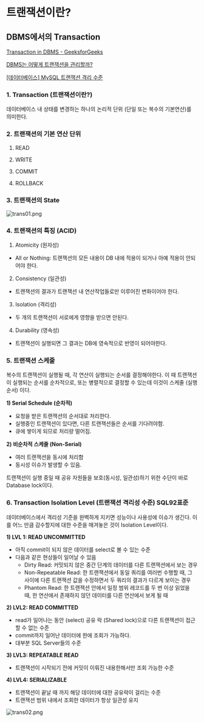 # 트랜잭션이란?

## DBMS에서의 Transaction

[Transaction in DBMS - GeeksforGeeks](https://www.geeksforgeeks.org/transaction-in-dbms/)

[DBMS는 어떻게 트랜잭션을 관리할까?](https://d2.naver.com/helloworld/407507)

[[데이터베이스] MySQL 트랜잭션 격리 수준](https://steady-coding.tistory.com/562)

### **1. Transaction (트랜잭션이란?)**

데이터베이스 내 상태를 변경하는 하나의 논리적 단위 (단일 또는 복수의 기본연산)를 의미한다.

### **2. 트랜잭션의 기본 연산 단위**

1) READ

2) WRITE

3) COMMIT

4) ROLLBACK

### **3. 트랜잭션의 State**

![trans01.png](../resources/trasn01.png)

### 4. 트랜잭션의 특징 (ACID)

1) Atomicity (원자성)

- All or Nothing: 트랜잭션의 모든 내용이 DB 내에 적용이 되거나 아예 적용이 안되어야 한다.

2) Consistency (일관성)

- 트랜잭션의 결과가 트랜잭션 내 연산작업들로만 이루어진 변화이어야 한다.

3) Isolation (격리성)

- 두 개의  트랜잭션이 서로에게 영향을 받으면 안된다.

4) Durability (영속성)

- 트랜잭션이 실행되면 그 결과는 DB에 영속적으로 반영이 되어야한다.

### **5. 트랜잭션 스케줄**

복수의 트랜잭션이 실행될 때, 각 연산이 실행되는 순서를 결정해야한다.
이 때 트랜잭션이 실행되는 순서를 순차적으로, 또는 병렬적으로 결정할 수 있는데 이것이 스케줄 (실행순서) 이다.

**1) Serial Schedule (순차적)**

- 요청을 받은 트랜잭션의 순서대로 처리한다.
- 실행중인 트랜잭션이 있다면, 다른 트랜잭션들은 순서를 기다려야함.
- 큐에 쌓이게 되므로 처리량 떨어짐.

**2) 비순차적 스케줄 (Non-Serial)**

- 여러 트랜잭션을 동시에 처리함
- 동시성 이슈가 발생할 수 있음.

트랜잭션이 실행 중일 때 공유 자원들을 보호(동시성, 일관성)하기 위한 수단이 바로 Database lock이다.

### **6. Transaction Isolation Level (트랜잭션 격리성 수준) SQL92표준**

 데이터베이스에서 격리성 기준을 완벽하게 지키면 성능이나 사용성에 이슈가 생긴다.
이를 어느 만큼 감수할지에 대한 수준을 매겨놓은 것이 Isolation Level이다.

**1) LVL 1: READ UNCOMMITTED**

- 아직 commit이 되지 않은 데이터를 select로 볼 수 있는 수준
- 다음과 같은 현상들이 일어날 수 있음
    - Dirty Read: 커밋되지 않은 중간 단계의 데이터를 다른 트랜잭션에서 보는 경우
    - Non-Repeatable Read: 한 트랜잭션에서 동일 쿼리를 여러번 수행할 때, 그 사이에 다른 트랜잭션 값을 수정하면서 두 쿼리의 결과가 다르게 보이는 경우
    - Phantom Read: 한 트랜잭션 안에서 일정 범위 레코드를 두 번 이상 읽었을 때, 한 연산에서 존재하지 않던 데이터를 다른 연산에서 보게 될 때

**2) LVL2: READ COMMITTED**

- read가 일어나는 동안 (select) 공유 락 (Shared lock)으로 다른 트랜잭션이 접근 할 수 없는 수준
- commit까지 일어난 데이터에 한에 조회가 가능하다.
- 대부분 SQL Server들의 수준

**3) LVL3: REPEATABLE READ**

- 트랜잭션이 시작되기 전에 커밋이 이뤄진 내용한해서만 조회 가능한 수준

**4) LVL4: SERIALIZABLE**

- 트랜잭션이 끝날 때 까지 해당 데이터에 대한 공유락이 걸리는 수준
- 트랜잭션 범위 내에서 조회한 데이터가 항상 일관성 유지

![trans02.png](../resources/trasn02.png)